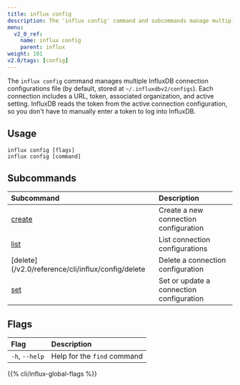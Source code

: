 ```yaml
---
title: influx config
description: The 'influx config' command and subcommands manage multiple InfluxDB connection configurations.
menu:
  v2_0_ref:
    name: influx config
    parent: influx
weight: 101
v2.0/tags: [config]
---
```


The `influx config` command manages multiple InfluxDB connection configurations file (by default, stored at `~/.influxdbv2/configs`). Each connection includes a URL, token, associated organization, and active setting. InfluxDB reads the token from the active connection configuration, so you don't have to manually enter a token to log into InfluxDB.

## Usage
```
influx config [flags]
influx config [command]
```

## Subcommands
| Subcommand                                         | Description   |
|:----                                               |:-----------   |
| [create](/v2.0/reference/cli/influx/config/create) | Create a new connection configuration
| [list](/v2.0/reference/cli/influx/config/create)   | List connection configurations
| [delete](/v2.0/reference/cli/influx/config/delete  | Delete a connection configuration
| [set](/v2.0/reference/cli/influx/config/set)       | Set or update a connection configuration

## Flags
| Flag               | Description |
|:----               |:----------- |
| `-h`, `--help`     | Help for the `find` command

{{% cli/influx-global-flags %}}
